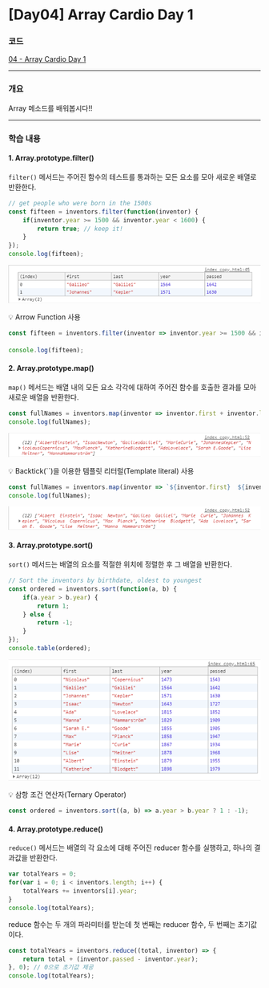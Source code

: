 # [Day04] Array Cardio Day 1

### 코드

[04 - Array Cardio Day 1](https://github.com/bhy304/JavaScript30/tree/master/04%20-%20Array%20Cardio%20Day%201)

------

### 개요

Array 메소드를 배워봅시다!!

------

### 학습 내용

#### 1. Array.prototype.filter()
```filter()``` 메서드는 주어진 함수의 테스트를 통과하는 모든 요소를 모아 새로운 배열로 반환한다. 

```javascript
// get people who were born in the 1500s
const fifteen = inventors.filter(function(inventor) {
    if(inventor.year >= 1500 && inventor.year < 1600) {
        return true; // keep it!
    } 
});
console.log(fifteen);
```
![](./../../.gitbook/assets/console_img1.png)

💡 Arrow Function 사용
```javascript
const fifteen = inventors.filter(inventor => inventor.year >= 1500 && inventor.year < 1600);

console.log(fifteen);
```

#### 2. Array.prototype.map()
```map()``` 메서드는 배열 내의 모든 요소 각각에 대하여 주어진 함수를 호출한 결과를 모아 새로운 배열을 반환한다. 

```javascript
const fullNames = inventors.map(inventor => inventor.first + inventor.last);
console.log(fullNames);
```
![](./../../.gitbook/assets/console_img2.png)

💡 Backtick(``)을 이용한 템플릿 리터럴(Template literal) 사용
```javascript
const fullNames = inventors.map(inventor => `${inventor.first}  ${inventor.last}`);
console.log(fullNames);
```
![](./../../.gitbook/assets/console_img3.png)

#### 3. Array.prototype.sort()
```sort()``` 메서드는 배열의 요소를 적절한 위치에 정렬한 후 그 배열을 반환한다. 

```javascript
// Sort the inventors by birthdate, oldest to youngest
const ordered = inventors.sort(function(a, b) {
    if(a.year > b.year) {
        return 1;
    } else {
        return -1;
    }
});
console.table(ordered);
```
![](./../../.gitbook/assets/console_img4.png)

💡 삼항 조건 연산자(Ternary Operator) 
```javascript
const ordered = inventors.sort((a, b) => a.year > b.year ? 1 : -1);
```

#### 4. Array.prototype.reduce()
```reduce()``` 메서드는 배열의 각 요소에 대해 주어진 reducer 함수를 실행하고, 하나의 결과값을 반환한다. 

```javascript
var totalYears = 0;
for(var i = 0; i < inventors.length; i++) {
    totalYears += inventors[i].year;
}
console.log(totalYears);
```

reduce 함수는 두 개의 파라미터를 받는데 첫 번째는 reducer 함수, 두 번째는 초기값이다. <br>
```javascript
const totalYears = inventors.reduce((total, inventor) => {
    return total + (inventor.passed - inventor.year);
}, 0); // 0으로 초기값 제공
console.log(totalYears);
```